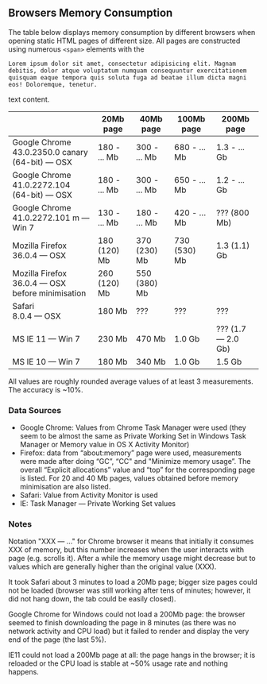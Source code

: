 ## Browsers Memory Consumption

The table below displays memory consumption by different browsers when opening static HTML pages of different size.
All pages are constructed using numerous `<span>` elements with the 
```
Lorem ipsum dolor sit amet, consectetur adipisicing elit. Magnam debitis, dolor atque voluptatum numquam consequuntur exercitationem quisquam eaque tempora quis soluta fuga ad beatae illum dicta magni eos! Doloremque, tenetur.
```
text content.

|   | 20Mb page | 40Mb page | 100Mb page | 200Mb page |
| --- | --------- | --------- | ---------- | ---------- |
|Google Chrome<br/>43.0.2350.0 canary (64-bit) — OSX | 180 - ... Mb  |300 - ... Mb | 680 - ... Mb | 1.3 - ... Gb|
Google Chrome<br/>41.0.2272.104 (64-bit) — OSX|180 - ... Mb | 300 - ... Mb | 650 - ... Mb | 1.2 - ... Gb
Google Chrome<br/>41.0.2272.101 m — Win 7|130 - ... Mb|180 - … Mb|420 - … Mb|??? (800 Mb)
Mozilla Firefox<br/>36.0.4 — OSX|180 (120) Mb|370 (230) Mb|730 (530) Mb|1.3 (1.1) Gb
Mozilla Firefox<br/>36.0.4 — OSX<br/>before minimisation |260 (120) Mb|550 (380) Mb||
Safari<br/>8.0.4 — OSX|180 Mb|???|???|???
MS IE 11 — Win 7|230 Mb|470 Mb|1.0 Gb|??? (1.7 — 2.0 Gb)
MS IE 10 — Win 7|180 Mb|340 Mb|1.0 Gb|1.5 Gb

All values are roughly rounded average values of at least 3 measurements. The accuracy is ~10%.

### Data Sources
- Google Chrome: Values from Chrome Task Manager were used (they seem to be almost the same as Private Working Set
in Windows Task Manager or Memory value in OS X Activity Monitor)
- Firefox: data from “about:memory” page were used, measurements were made after doing “GC”, “CC"
and "Minimize memory usage”. The  overall “Explicit allocations” value and “top” for the 
corresponding page is listed. For 20 and 40 Mb pages, values obtained before memory minimisation are also listed.
- Safari: Value from Activity Monitor is used
- IE:  Task Manager — Private Working Set values

### Notes
Notation "XXX — …" for Chrome browser it means that initially it consumes XXX of memory,
but this number increases when the user interacts with page (e.g. scrolls it).
After a while the memory usage might decrease but to values which are generally higher than the original value (XXX).

It took Safari about 3 minutes to load a 20Mb page; bigger size pages could not be loaded (browser was still
working after tens of minutes; however, it did not hang down, the tab could be easily closed).

Google Chrome for Windows could not load a 200Mb page: the browser seemed to finish downloading
the page in 8 minutes (as there was no network activity and CPU load) but it  failed to render
and display the very end of the page (the last 5%).

IE11 could not load a 200Mb page at all: the page hangs in the browser;
it is reloaded or the CPU load is stable at ~50% usage rate and nothing happens.

